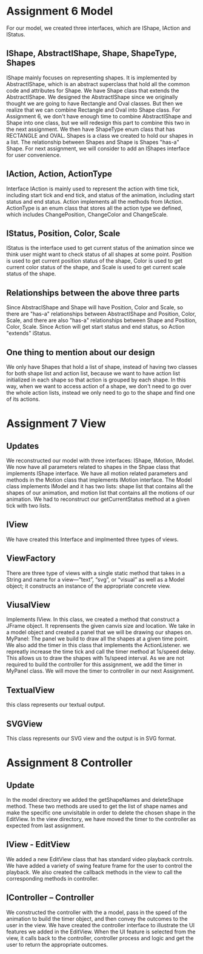# Assignment 6 Model
For our model, we created three interfaces, which are IShape, IAction and IStatus.
## IShape, AbstractIShape, Shape, ShapeType, Shapes
IShape mainly focuses on representing shapes. It is implemented by AbstractIShape, which is an abstract superclass that hold all the common code and attributes for Shape. We have Shape class that extends the AbstractIShape. We designed the AbstractIShape since we originally thought we are going to have Rectangle and Oval classes. But then we realize that we can combine Rectangle and Oval into Shape class. For Assignment 6, we don't have enough time to combine AbstractIShape and Shape into one class, but we will redesign this part to combine this two in the next assignment. We then have ShapeType enum class that has RECTANGLE and OVAL. Shapes is a class we created to hold our shapes in a list. The relationship between Shapes and Shape is Shapes "has-a" Shape. For next assignment, we will consider to add an IShapes interface for user convenience.
## IAction, Action, ActionType
Interface IAction is mainly used to represent the action with time tick, including start tick and end tick, and status of the animation, including start status and end status. Action implements all the methods from IAction. ActionType is an enum class that stores all the action type we defined, which includes ChangePosition, ChangeColor and ChangeScale.
## IStatus, Position, Color, Scale
IStatus is the interface used to get current status of the animation since we think user might want to check status of all shapes at some point. Position is used to get current position status of the shape, Color is used to get current color status of the shape, and Scale is used to get current scale status of the shape. 
## Relationships between the above three parts
Since AbstracIShape and Shape will have Position, Color and Scale, so there are "has-a" relationships between AbstractIShape and Position, Color, Scale, and there are also "has-a" relationships between Shape and Position, Color, Scale. Since Action will get start status and end status, so Action "extends" iStatus.
## One thing to mention about our design
We only have Shapes that hold a list of shape, instead of having two classes for both shape list and action list, because we want to have action list initialized in each shape so that action is grouped by each shape. In this way, when we want to access action of a shape, we don't need to go over the whole action lists, instead we only need to go to the shape and find one of its actions.
# Assignment 7 View
## Updates
We reconstructed our model with three interfaces: IShape, IMotion, IModel. We now have all parameters related to shapes in the Shpae class that implements IShape interface. We have all motion related parameters and methods in the Motion class that implements IMotion interface. The Model class implements IModel and it has two lists: shape list that contains all the shapes of our animation, and motion list that contains all the motions of our animation. 
We had to reconstruct our getCurrentStatus method at a given tick with two lists.
## IView
We have created this Interface and implmented three types of views.
## ViewFactory
There are three type of views with a single static method that takes in a String and name for a view—“text”, “svg”, or “visual” as well as a Model object; it constructs an instance of the appropriate concrete view.
## ViusalView
Implements IView. In this class, we created a method that construct a JFrame object. It reprensents the given canvis size and location. We take in a model object and created a panel that we will be drawing our shapes on.
MyPanel: The panel we build to draw all the shapes at a given time point. We also add the timer in this class that implements the ActionListener. we repreatly increase the time tick and call the timer method at 1s/speed delay. This allows us to draw the shapes with 1s/speed interval. 
As we are not required to build the controller for this assignment, we add the timer in MyPanel class. We will move the timer to controller in our next Assignment.
## TextualView
this class represents our textual output.
## SVGView
This class represents our SVG view and the output is in SVG format.
# Assignment 8 Controller
## Update 
In the model directory we added the getShapeNames and deleteShape method. These two methods are used to get the list of shape names and make the specific one unvisitable in 
order to delete the chosen shape in the EditView.
In the view directory, we have moved the timer to the controller as expected from last assignment.
## IView - EditView
We added a new EditView class that has standard video playback controls. We have added a variety of swing feature frame for the user to control the playback. We also created the callback methods in the view to call the corresponding methods in controller.
## IController – Controller
We constructed the controller with the a model, pass in the speed of the animation to build the timer object, and then convey the outcomes to the user in the view. We have created the controller interface to illustrate the UI features we added in the EditView. When the UI feature is selected from the view, it calls back to the controller, controller process and logic and get the user to return the appropriate outcomes.
